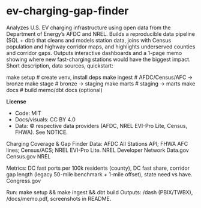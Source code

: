 # ev-charging-gap-finder

Analyzes U.S. EV charging infrastructure using open data from the Department of Energy’s AFDC and NREL. Builds a reproducible data pipeline (SQL + dbt) that cleans and models station data, joins with Census population and highway corridor maps, and highlights underserved counties and corridor gaps. Outputs interactive dashboards and a 1-page memo showing where new fast-charging stations would have the biggest impact.
Short description, data sources, quickstart:

make setup          # create venv, install deps
make ingest         # AFDC/Census/AFC → bronze
make stage          # bronze → staging
make marts          # staging → marts
make docs           # build memo/dbt docs (optional)

**License**
- Code: MIT
- Docs/visuals: CC BY 4.0
- Data: © respective data providers (AFDC, NREL EVI-Pro Lite, Census, FHWA). See NOTICE.

Charging Coverage & Gap Finder
Data: AFDC All Stations API; FHWA AFC lines; Census/ACS; NREL EVI-Pro Lite. 
NREL Developer Network
Data.gov
Census.gov
NREL

Metrics: DC fast ports per 100k residents (county), DC fast share, corridor gap length (legacy 50-mile benchmark + 1-mile offset), state need vs have. 
Congress.gov

Run: make setup && make ingest && dbt build
Outputs: /dash (PBIX/TWBX), /docs/memo.pdf, screenshots in README.

